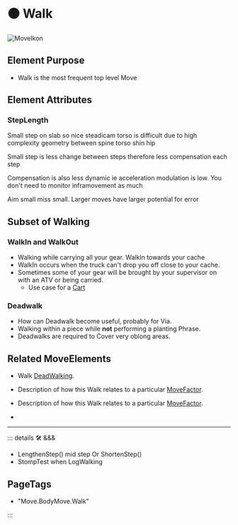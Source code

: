 # 🟠 <move>Walk</move>

![MoveIkon](/Move/Move_Ikon.png)

## Element Purpose

- Walk is the most frequent top level Move

## Element Attributes

### StepLength

Small step on slab so nice steadicam torso is difficult due to high complexity geometry between spine torso shin hip

Small step is less change between steps therefore less compensation each step

Compensation is also less dynamic ie acceleration modulation is low. You don't need to monitor inframovement as much

Aim small miss small. Larger moves have larger potential for error

## Subset of Walking

### WalkIn and WalkOut

- Walking while carrying all your gear. WalkIn towards your cache
- WalkIn occurs when the truck can't drop you off close to your cache.
- Sometimes some of your gear will be brought by your supervisor on with an ATV or being carried.
    - Use case for a [Cart](/dev/Tools#cart)

### Deadwalk

- How can Deadwalk become useful, probably for Via.
- Walking within a piece while **not** performing a planting Phrase.
- Deadwalks are required to Cover very oblong areas.

## Related <move>MoveElements</move>

- Walk  [<move>DeadWalking</move>](/encyclopedia/Move/MoveError#dead-walk).
- Description of how this Walk relates to a particular [<move>MoveFactor</move>](/encyclopedia/Move/MoveOverview).
- Description of how this Walk relates to a particular [<move>MoveFactor</move>](/encyclopedia/Move/MoveOverview).

-  

---

<!-- =================================================== -->
<!-- =================================================== -->
<!-- =================================================== -->
<!-- =================================================== -->
<!-- =================================================== -->
::: details 🛠 <dev>&&&</dev>

- LengthenStep() mid step Or ShortenStep()
- StompTest when LogWalking

<h2>PageTags</h2>

- "Move.BodyMove.Walk"

:::
